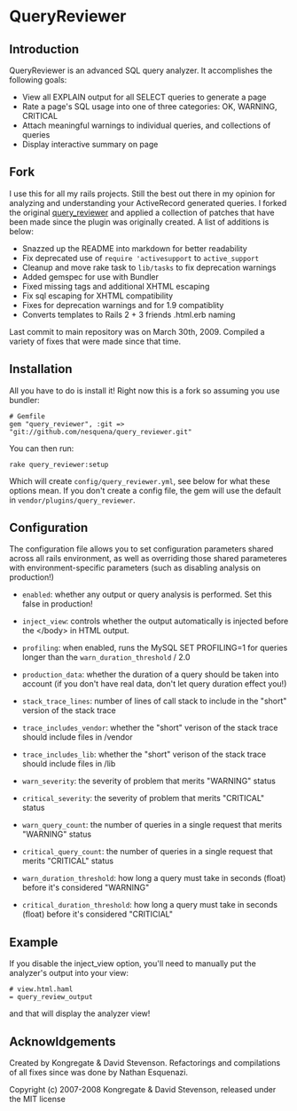 # QueryReviewer #

## Introduction ##

QueryReviewer is an advanced SQL query analyzer.  It accomplishes the following goals:

 * View all EXPLAIN output for all SELECT queries to generate a page
 * Rate a page's SQL usage into one of three categories: OK, WARNING, CRITICAL
 * Attach meaningful warnings to individual queries, and collections of queries
 * Display interactive summary on page

## Fork ##

I use this for all my rails projects. Still the best out there in my opinion for analyzing and understanding your ActiveRecord generated queries. I forked the original [query_reviewer](https://github.com/dsboulder/query_reviewer) and applied a collection of patches that have been made since the plugin was originally created. A list of additions is below:

 * Snazzed up the README into markdown for better readability
 * Fix deprecated use of `require 'activesupport` to `active_support`
 * Cleanup and move rake task to `lib/tasks` to fix deprecation warnings
 * Added gemspec for use with Bundler
 * Fixed missing tags and additional XHTML escaping
 * Fix sql escaping for XHTML compatibility
 * Fixes for deprecation warnings and for 1.9 compatiblity
 * Converts templates to Rails 2 + 3 friends .html.erb naming

Last commit to main repository was on March 30th, 2009. Compiled a variety of fixes that were made since that time.

## Installation ##

All you have to do is install it! Right now this is a fork so assuming you use bundler:

    # Gemfile
    gem "query_reviewer", :git => "git://github.com/nesquena/query_reviewer.git"

You can then run:

    rake query_reviewer:setup

Which will create `config/query_reviewer.yml`, see below for what these options mean.
If you don't create a config file, the gem will use the default in `vendor/plugins/query_reviewer`.


## Configuration ##

The configuration file allows you to set configuration parameters shared across all rails environment, as well as overriding those shared parameteres with environment-specific parameters (such as disabling analysis on production!)

 * `enabled`: whether any output or query analysis is performed.  Set this false in production!
 * `inject_view`: controls whether the output automatically is injected before the &lt;/body&gt; in HTML output.
 * `profiling`: when enabled, runs the MySQL SET PROFILING=1 for queries longer than the `warn_duration_threshold` / 2.0
 * `production_data`: whether the duration of a query should be taken into account (if you don't have real data, don't let query duration effect you!)

 * `stack_trace_lines`: number of lines of call stack to include in the "short" version of the stack trace
 * `trace_includes_vendor`: whether the "short" verison of the stack trace should include files in /vendor
 * `trace_includes_lib`: whether the "short" verison of the stack trace should include files in /lib

 * `warn_severity`: the severity of problem that merits "WARNING" status
 * `critical_severity`: the severity of problem that merits "CRITICAL" status

 * `warn_query_count`: the number of queries in a single request that merits "WARNING" status
 * `critical_query_count`: the number of queries in a single request that merits "CRITICAL" status

 * `warn_duration_threshold`: how long a query must take in seconds (float) before it's considered "WARNING"
 * `critical_duration_threshold`: how long a query must take in seconds (float) before it's considered "CRITICIAL"


## Example ##

If you disable the inject_view option, you'll need to manually put the analyzer's output into your view:

    # view.html.haml
    = query_review_output

and that will display the analyzer view!

## Acknowldgements ##

Created by Kongregate & David Stevenson. Refactorings and compilations of all fixes since was done by Nathan Esquenazi.

Copyright (c) 2007-2008 Kongregate & David Stevenson, released under the MIT license